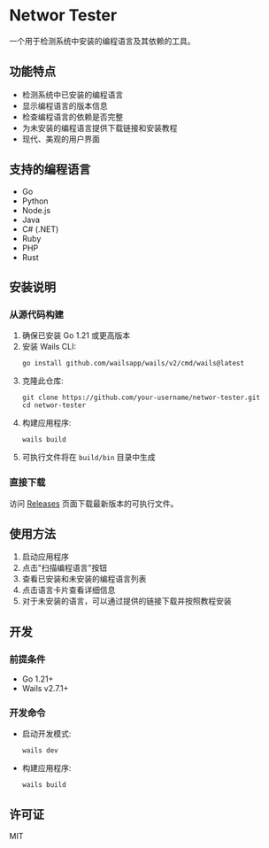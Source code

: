 # Networ Tester

一个用于检测系统中安装的编程语言及其依赖的工具。

## 功能特点

- 检测系统中已安装的编程语言
- 显示编程语言的版本信息
- 检查编程语言的依赖是否完整
- 为未安装的编程语言提供下载链接和安装教程
- 现代、美观的用户界面

## 支持的编程语言

- Go
- Python
- Node.js
- Java
- C# (.NET)
- Ruby
- PHP
- Rust

## 安装说明

### 从源代码构建

1. 确保已安装 Go 1.21 或更高版本
2. 安装 Wails CLI:
   ```
   go install github.com/wailsapp/wails/v2/cmd/wails@latest
   ```
3. 克隆此仓库:
   ```
   git clone https://github.com/your-username/networ-tester.git
   cd networ-tester
   ```
4. 构建应用程序:
   ```
   wails build
   ```
5. 可执行文件将在 `build/bin` 目录中生成

### 直接下载

访问 [Releases](https://github.com/your-username/networ-tester/releases) 页面下载最新版本的可执行文件。

## 使用方法

1. 启动应用程序
2. 点击"扫描编程语言"按钮
3. 查看已安装和未安装的编程语言列表
4. 点击语言卡片查看详细信息
5. 对于未安装的语言，可以通过提供的链接下载并按照教程安装

## 开发

### 前提条件

- Go 1.21+
- Wails v2.7.1+

### 开发命令

- 启动开发模式:
  ```
  wails dev
  ```

- 构建应用程序:
  ```
  wails build
  ```

## 许可证

MIT 